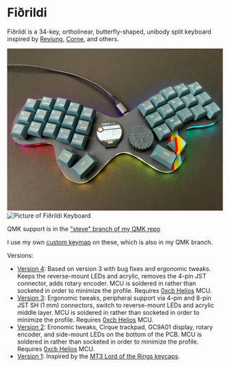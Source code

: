 # Fiðrildi

Fiðrildi is a 34-key, ortholinear, butterfly-shaped, unibody split keyboard inspired by [Reviung](https://github.com/gtips/reviung), [Corne](https://github.com/foostan/crkbd), and others.

![Picture of Fiðrildi Keyboard](v4/images/fidrildi-v4-wraith.jpg)
![Picture of Fiðrildi Keyboard](v3/images/fidrildi3-comet-1.png)

QMK support is in the ["steve" branch of my QMK repo](https://github.com/jstevej/qmk_firmware/tree/steve)

I use my own [custom keymap](https://github.com/jstevej/steves-keyboard-layout) on these, which is also in my QMK branch.

Versions:

- [Version 4](https://github.com/jstevej/fidrildi/tree/main/v4): Based on version 3 with bug fixes and ergonomic tweaks. Keeps the reverse-mount LEDs and acrylic, removes the 4-pin JST connector, adds rotary encoder. MCU is soldered in rather than socketed in order to minimize the profile. Requires [0xcb Helios](https://github.com/0xCB-dev/0xCB-Helios) MCU.
- [Version 3](https://github.com/jstevej/fidrildi/tree/main/v3): Ergonomic tweaks, peripheral support via 4-pin and 8-pin JST SH (1 mm) connectors, switch to reverse-mount LEDs and acrylic middle layer. MCU is soldered in rather than socketed in order to minimize the profile. Requires [0xcb Helios](https://github.com/0xCB-dev/0xCB-Helios) MCU.
- [Version 2](https://github.com/jstevej/fidrildi/tree/main/v2): Eronomic tweaks, Cirque trackpad, GC9A01 display, rotary encoder, and side-mount LEDs on the bottom of the PCB. MCU is soldered in rather than socketed in order to minimize the profile. Requires [0xcb Helios](https://github.com/0xCB-dev/0xCB-Helios) MCU.
- [Version 1](https://github.com/jstevej/fidrildi/tree/main/v1): Inspired by the [MT3 Lord of the Rings keycaps](https://matt3o.com/the-tolkien-keycaps-are-finally-live/).